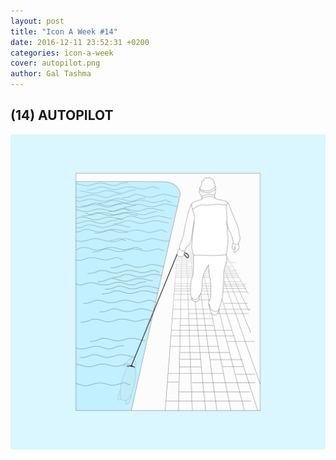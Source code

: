 ```yaml
---
layout: post
title: "Icon A Week #14"
date: 2016-12-11 23:52:31 +0200
categories: icon-a-week
cover: autopilot.png
author: Gal Tashma
---
```


## (14) AUTOPILOT
![](/assets/img/autopilot.png)
